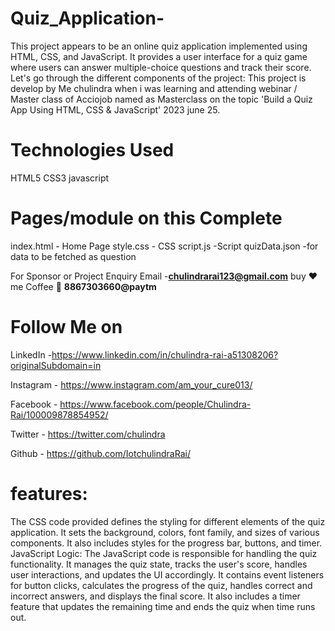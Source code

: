 # Quiz_Application-
This project appears to be an online quiz application implemented using HTML, CSS, and JavaScript. It provides a user interface for a quiz game 
where users can answer multiple-choice questions and track their score. Let's go through the different components of the project: This project is develop by
Me chulindra when i was learning and attending webinar / Master class  of Acciojob  named as Masterclass on the topic
'Build a Quiz App Using HTML, CSS & JavaScript' 2023 june 25.

# Technologies Used
HTML5
CSS3
javascript

# Pages/module on this Complete
index.html - Home Page 
style.css - CSS
script.js -Script
quizData.json -for data to be fetched as question

For Sponsor or Project Enquiry
Email -**chulindrarai123@gmail.com**
buy ❤️me Coffee 🍵 **8867303660@paytm**
# Follow Me on
LinkedIn -https://www.linkedin.com/in/chulindra-rai-a51308206?originalSubdomain=in

Instagram - https://www.instagram.com/am_your_cure013/

Facebook - https://www.facebook.com/people/Chulindra-Rai/100009878854952/

Twitter - https://twitter.com/chulindra

Github - https://github.com/IotchulindraRai/

# features:
The CSS code provided defines the styling for different elements of the quiz application. It sets the background, colors, font family, and sizes of various components.
It also includes styles for the progress bar, buttons, and timer.
JavaScript Logic:
The JavaScript code is responsible for handling the quiz functionality.
It manages the quiz state, tracks the user's score, handles user interactions, and updates the UI accordingly.
It contains event listeners for button clicks, calculates the progress of the quiz, handles correct and incorrect answers, and displays the final score.
It also includes a timer feature that updates the remaining time and ends the quiz when time runs out.

